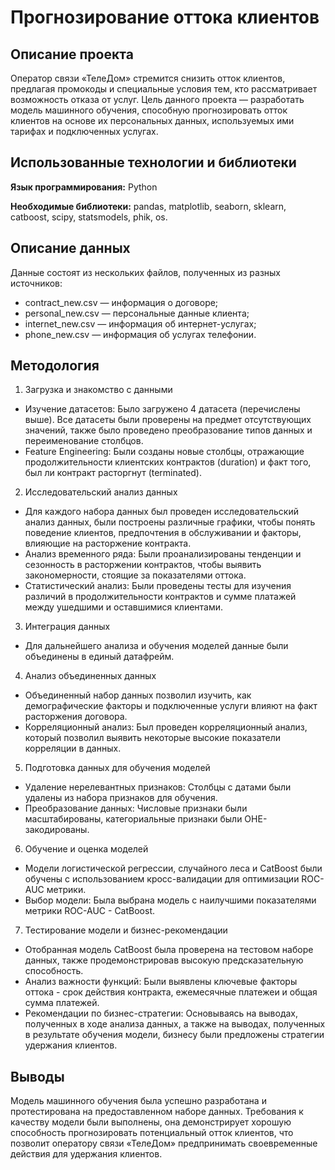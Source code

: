# Прогнозирование оттока клиентов

## Описание проекта
Оператор связи «ТелеДом» стремится снизить отток клиентов, предлагая промокоды и специальные условия тем, кто рассматривает возможность отказа от услуг. 
Цель данного проекта — разработать модель машинного обучения, способную прогнозировать отток клиентов на основе их персональных данных, используемых ими тарифах и подключенных услугах.

## Использованные технологии и библиотеки

**Язык программирования:** Python

**Необходимые библиотеки:** pandas, matplotlib, seaborn, sklearn, catboost, scipy, statsmodels, phik, os.

## Описание данных
Данные состоят из нескольких файлов, полученных из разных источников:
- contract_new.csv — информация о договоре;
- personal_new.csv — персональные данные клиента;
- internet_new.csv — информация об интернет-услугах;
- phone_new.csv — информация об услугах телефонии.

## Методология

1. Загрузка и знакомство с данными
- Изучение датасетов: Было загружено 4 датасета (перечислены выше). Все датасеты были проверены на предмет отсутствующих значений, также было проведено преобразование типов данных и переименование столбцов.
- Feature Engineering: Были созданы новые столбцы, отражающие продолжительности клиентских контрактов (duration) и факт того, был ли контракт расторгнут (terminated).
2. Исследовательский анализ данных
- Для каждого набора данных был проведен исследовательский анализ данных, были построены различные графики, чтобы понять поведение клиентов, предпочтения в обслуживании и факторы, влияющие на расторжение контракта.
- Анализ временного ряда: Были проанализированы тенденции и сезонность в расторжении контрактов, чтобы выявить закономерности, стоящие за показателями оттока.
- Статистический анализ: Были проведены тесты для изучения различий в продолжительности контрактов и сумме платажей между ушедшими и оставшимися клиентами.
3. Интеграция данных
- Для дальнейшего анализа и обучения моделей данные были объединены в единый датафрейм.
4. Анализ объединенных данных
- Объединенный набор данных позволил изучить, как демографические факторы и подключенные услуги влияют на факт расторжения договора.
- Корреляционный анализ: Был проведен корреляционный анализ, который позволил выявить некоторые высокие показатели корреляции в данных.
5. Подготовка данных для обучения моделей
- Удаление нерелевантных признаков: Столбцы с датами были удалены из набора признаков для обучения.
- Преобразование данных: Числовые признаки были масштабированы, категориальные признаки были OHE-закодированы.
6. Обучение и оценка моделей
- Модели логистической регрессии, случайного леса и CatBoost были обучены с использованием кросс-валидации для оптимизации ROC-AUC метрики.
- Выбор модели: Была выбрана модель с наилучшими показателями метрики ROC-AUC - CatBoost.
7. Тестирование модели и бизнес-рекомендации
- Отобранная модель CatBoost была проверена на тестовом наборе данных, также продемонстрировав высокую предсказательную способность.
- Анализ важности функций: Были выявлены ключевые факторы оттока - срок действия контракта, ежемесячные платежеи и общая сумма платежей.
- Рекомендации по бизнес-стратегии: Основываясь на выводах, полученных в ходе анализа данных, а также на выводах, полученных в результате обучения модели, бизнесу были предложены стратегии удержания клиентов.

## Выводы
Модель машинного обучения была успешно разработана и протестирована на предоставленном наборе данных. Требования к качеству модели были выполнены, она демонстрирует хорошую способность прогнозировать потенциальный отток клиентов, что позволит оператору связи «ТелеДом» предпринимать своевременные действия для удержания клиентов.
